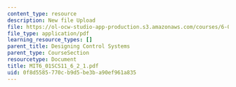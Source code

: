 ```yaml
---
content_type: resource
description: New file Upload
file: https://ol-ocw-studio-app-production.s3.amazonaws.com/courses/6-01sc-introduction-to-electrical-engineering-and-computer-science-i-spring-2011/0f8d5585770cb9d5be3ba90ef961a835_MIT6_01SCS11_6_2_1.pdf
file_type: application/pdf
learning_resource_types: []
parent_title: Designing Control Systems
parent_type: CourseSection
resourcetype: Document
title: MIT6_01SCS11_6_2_1.pdf
uid: 0f8d5585-770c-b9d5-be3b-a90ef961a835
---
```

